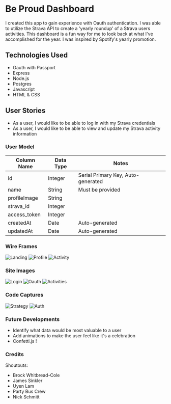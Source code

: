# Be Proud Dashboard

I created this app to gain experience with Oauth authentication. I was able to utilize the Strava API to create a 'yearly roundup' of a Strava users activities. This dashboard is a fun way for me to look back at what I've accomplished for the year. I was inspired by Spotify's yearly promotion. 

## Technologies Used

* Oauth with Passport
* Express
* Node.js
* Postgres
* Javascript
* HTML & CSS

## User Stories

* As a user, I would like to be able to log in with my Strava credentials
* As a user, I would like to be able to view and update my Strava activity information


### User Model

| Column Name | Data Type | Notes |
| --------------- | ------------- | ------------------------------ |
| id | Integer | Serial Primary Key, Auto-generated |
| name | String | Must be provided |
| profileImage | String | 
| strava_id | Integer | 
| access_token | Integer | 
| createdAt | Date | Auto-generated |
| updatedAt | Date | Auto-generated |

### Wire Frames
![Landing](public/images/landingWire.png)
![Profile](public/images/profileWire.png)
![Activity](public/images/activityWire.png)

### Site Images
![Login](public/images/login.png)
![Oauth](public/images/oauth.png)
![Activities](public/images/activitiesPage.png)


### Code Captures
![Strategy](public/images/stravaStrategy.png)
![Auth](public/images/authRoute.png)

### Future Developments

* Identify what data would be most valuable to a user  
* Add animations to make the user feel like it's a celebration 
* Confetti.js ! 

### Credits

Shoutouts: 
* Brock Whitbread-Cole 
* James Sinkler
* Uyen Lam
* Party Bus Crew
* Nick Schmitt
